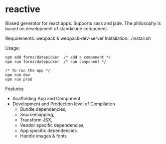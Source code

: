 # reactive
Biased generator for react apps. Supports sass and jade. 
The philosophy is based on development of standalone component.  

Requirements: webpack & webpack-dev-server
Installation: ./install.sh

Usage: 
```
npm add forms/datepicker  /* add a component */
npm run forms/datepicker  /* run component */

/* To run the app */
npm run dev
npm run prod
```

Features: 
- Scaffolding App and Component
- Development and Production level of Compilation 
  - Bundle dependencies, 
  - Sourcemapping, 
  - Transform JSX, 
  - Vendor specific dependencies, 
  - App specific dependencies
  - Handle images & fonts
